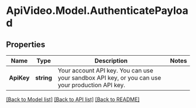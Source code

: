 # ApiVideo.Model.AuthenticatePayload

## Properties

Name | Type | Description | Notes
------------ | ------------- | ------------- | -------------
**ApiKey** | **string** | Your account API key. You can use your sandbox API key, or you can use your production API key. | 

[[Back to Model list]](../README.md#documentation-for-models) [[Back to API list]](../README.md#documentation-for-api-endpoints) [[Back to README]](../README.md)

